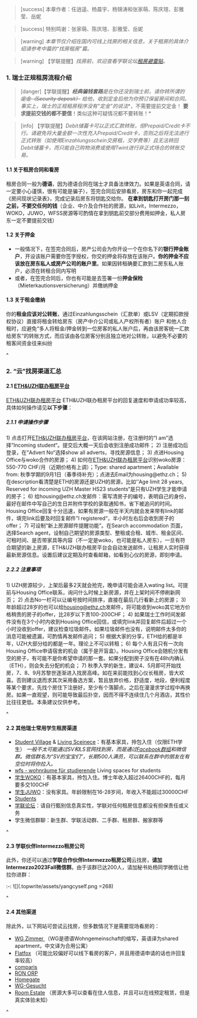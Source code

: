 > [success] 本章作者：任逍遥、杨晨宇、杨锦涛和张家萌、陈庆瑄、彭雅莹、岳妮

> [success] 特别鸣谢：张家萌、陈庆瑄、彭雅莹、岳妮

> [warning] *本章节仅介绍在国内可线上找房的相关信息，关于租房的具体介绍请参考中篇的“找房租房”篇。*

> [warning] 【学联提醒】*找房前，欢迎查看学联论坛[租房避雷贴](https://forum.acssz.org/d/794-zu-fang-bi-lei-tie)。*

### **1. 瑞士正规租房流程介绍**
> [danger]【学联提醒】***经典骗钱套路**是在你还没到瑞士前，请你转所谓的 ~~定金（Security deposit）~~ 给他，收到定金后他为你预订保留房间和合同。事实上，瑞士的正规租房程序**没有“定金”的说法**，不需要提前交定金！
> **要求提前交钱的都不要信**！类似这种可疑情况都不要转账！*

> [info] 【学联提醒】*Debit储蓄卡可以正式汇款转账，但Prepaid/Credit卡不行。请避免将大量金额一次性充入Prepaid/Credit卡，否则之后将无法进行正式转账（如使用Einzahlungsschein交房租，交学费等）且无法转回Debit储蓄卡，而只能自己购物消费或使用Twint进行非正式场合的转账交易。*

#### **1.1 关于租房合同和看房**

租房合同一般为**德语**，因为德语合同在瑞士才具备法律效力。如果是英语合同，请一定要小心谨慎，很有可能是骗子），签完合同后安排看房，房东和你一起完成《房间现状记录表》，完成记录后房东将钥匙交给你。
**在拿到钥匙打开房门那一刻之前，不要交任何的钱**（企业、中介及合作社的房源，如Livit，Intermezzo，WOKO，JUWO，WFSS房源等可酌情在拿到钥匙前交部分费用如押金，私人房东一定不要提前交钱）

#### **1.2 关于押金**

- 一般情况下，在签完合同后，房产公司会为你开设一个在你名下的**银行押金账户**，开设该账户需要你签字授权，你交的押金将存放在该账户。**你的押金不应该放在房东私人或房产公司的账户里**。如果因转租确要汇款到二房东私人账户，必须在转租合同内写明
- 或者，在签完合同后，你也有可能是去签署一份**押金保险**（Mieterkautionsversicherung）并缴纳押金

#### **1.3 关于租金缴纳**

你的**租金应该对公转账**，通过Einzahlungsschein（汇款单）或LSV（定期扣款授权协议）直接将租金转给房东（房产中介公司或私人产权所有者）账户
和他人合租时，应避免“多人将租金/押金转到一位房客的私人账户后，再由该房客统一汇款给房东”的转账方式，而应该由各位房客分别且独立地对公转账，以避免不必要的租客间资金往来纠纷

^

### **2. “云”找房渠道汇总**

#### **2.1 [ETH\&UZH联办租房平台](https://wohnen.ethz.ch/index.php?act=searchoffer)**
[ETH\&UZH联办租房平台](https://wohnen.ethz.ch/index.php?act=searchoffer)
ETH\&UZH联办租房平台的回复速度和申请成功率较高，具体如何操作请见**以下步骤**：
##### **2.1.1 申请操作步骤**
1\) 点击打开[ETH\&UZH联办租房平台](https://wohnen.ethz.ch/index.php?act=searchoffer)，在该网站注册，在注册时的“I am”选择”Incoming student“。提交后大概一天后会收到注册成功邮件；
2\) 注册成功后登录，在”Advert No“选择show all adverts，寻找房源信息；
3\) 点进Housing Office与woko合作的房源；
4\) 如何在[ETH\&UZH联办租房平台](https://wohnen.ethz.ch/index.php?act=searchoffer)识别woko房源：550-770 CHF/月（近期价格有上调）；Type: shared apartment；Available from: 秋季学期的9月1日（春季待补充）；点进去Email为housing\@ethz.ch；
5\) 在description看清楚是ETH的房源还是UZH的房源，比如’’Age limit 28 years, Reserved for incoming UZH Master HS23 students“是只有UZH学生才能申请的房子；
6\) 给housing\@ethz.ch发邮件：需写清房子的编号，表明自己的身份，最好在邮件中写自己的生日并附件学校的录取通知书，省下被追问的时间。Housing Office回复十分迅速，如果有房源一般在半天内就会发来带有link的邮件，填完link后要及时回复邮件”I registered“，半小时左右后会收到房子的offer；
7\) 可设制“新上房源邮件提醒功能”。在Search accommodation 页面，选择Search agent，设制自己期望的房源类型、整租或合租、城市、租金区间、可租时间、是否带家具等内容（不一定是woko，也可能是私人房东），一旦有符合期望的新上房源，ETH\&UZH联办租房平台会自动发送邮件，让租房人实时获得最新房源信息。设置后建议定期及时查看邮箱，如看到心仪的房源，即刻申请。

##### **2.2.2 注意事项**

1\) UZH房源较少，上架后最多2天就会抢完，晚申请可能会进入wating list。可提前与Housing Office联系，询问什么时候上新房源，并在上架时间不停刷新网页；
2\) 点击No一栏可以让编号按时间排序，直接在最后几行看新上的房源；
3\) 年龄超过28岁的也可以给<housing@ethz.ch>发邮件，将可能收到woko其它地方价格稍贵的房子的offer，比28岁以下贵100-200CHF；
4\) 如果瑞士工作时间发邮件没有在3个小时内收到Housing Office回信，或填完link并回复邮件后超过一个小时没收到offer，建议检查垃圾邮件。如果垃圾邮件也没有，说明邮件太多你的消息可能被遗漏，可酌情再发邮件追问；
5\) 根据大家的分享，ETH给的都是半年，UZH大部分给的都是一年。理论上不可以转租；
6\) 每个人有且只有一次向Housing Office申请宿舍的机会（属于是开盲盒）。Housing Office会随机分发有空的房子，有可能不是你希望申请的那一套。如果分配到房子没有在48h内确认（ETH），则会失去分配的机会；
7\) 秋季入学的新生，建议4、5月即可开始找房，7、8、9月苏黎世逐渐进入找房高峰。如在来前能找到心仪长租房，皆大欢喜。否则建议退而求其次采用备选方案，暂且放弃价格，舒适度，地段，便利程度等某个要求，先找个房住下注册好，至少有个落脚点，之后在漫漫求学过程中再换房。如果一直观望，则可能导致最后扑空，因而不得不连续住几个月酒店，其性价比往往更低。本条建议仅供参考。

^
#### **2.2 其他瑞士常用学生租房渠道**
 - [Student Village](https://studentvillage.ch/) & [Living Sceinece](https://www.livingscience.ch/wohnen-studieren-zuerich/?id=\&L=1)：有基本家具，拎包入住（仅限ETH学生）
*一般不太可能通过SV和LS官网找到房，而是通过[Facebook群组](<https://www.facebook.com/groups/svzurich/>)和微信群。微信群名为“SV的宝宝们”，长期500人满员，可以联系在群中的朋友在有空位时将你拉入。*
- [wfs - wohnräume für studierende](https://www.wfss.ch/) Living spaces for students&#x20;
- [学生WOKO](https://www.woko.ch/)：有基本家具，拎包入住。博士年收入超过26400CHF的，每月要多交100CHF
- [学生JUWO](https://www.juwo.ch/)：没有家具。年龄限制在16-28岁间，年收入不能超过30000CHF
- [Students](http://www.students.ch/wohnen/list)
- [学联论坛](https://forum.acssz.org/)：请自行甄别信息真实性，学联对任何租房信息都没有担保责任或义务
- 学生微信群聊：新生群、学联活动群、二手群、租房群、搬家群等

^

#### **2.3 学联伙伴Intermezzo租房公司**

此外，你还可以通过**学联合作伙伴Intermezzo租房公司**云找房，**请加Intermezzo2023Fall微信群**。由于该群已达200人，请加秘书处杨同学微信让他拉你进群：

:-: ![](.topwrite/assets/yangcyself.png =268)

^
#### **2.4 其他渠道**
除此外，以下网站可尝试云找房，但多数情况下是需要现场看房的：

- [WG Zimmer ](https://www.wgzimmer.ch/home.html)
（WG是德语Wohngemeinschaft的缩写，英语译为shared apartment，中文译为合用公寓）
- [Flatfox](https://flatfox.ch/c/en/)
（可能比较偏好可以线下看房的客户，并且用德语申请的话也许回复率较高）
- [comparis](https://en.comparis.ch/immobilien/search)
- [RON ORP](http://www.ronorp.net/zuerich/dach-ueber-dem-kopf)
- [Homegate](https://www.homegate.ch/en)
- [WG-Gesucht](https://www.wg-gesucht.de/)
- [Room Estate](https://roomestate.com/)
（房源大多可以查看在住人信息，并且可以在线预定租赁，但是真实体验未知）

^

